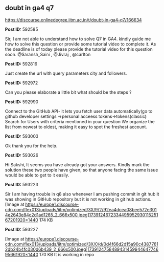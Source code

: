 ## doubt in ga4 q7
https://discourse.onlinedegree.iitm.ac.in/t/doubt-in-ga4-q7/166634


**Post ID:** 592585

Sir,
I am not able to understand how to solve Q7 in GA4. kindly guide me how to solve this question or provide some tutorial video to complete it.
As the deadline is of today please provide the tutorial video for this question soon.
@Saransh_Saini , @Jivraj , @carlton

**Post ID:** 592816

Just create the url with query parameters city and followers.

**Post ID:** 592972

Can you please elaborate a little bit what should be the steps ?

**Post ID:** 592990

Connect to the GitHub API-  it lets you fetch user data automatically(go to github developer settings ->personal acceess tokens->tokens(classic)
Search for Users with criteria mentioned in your question
We organize the list from newest to oldest, making it easy to spot the freshest account.

**Post ID:** 593003

Ok thank you for the help.

**Post ID:** 593026

Hi Sakshi,
It seems you have already got your answers. Kindly mark the solution these two people have given, so that anyone facing the same issue would be able to get to it easily.

**Post ID:** 593223

Sir I am having trouble in q8 also whenever I am pushing commit in git hub it was showing in GitHub repository but it is not working in git hub actions.
[Image at https://europe1.discourse-cdn.com/flex013/uploads/iitm/optimized/3X/9/2/92ea4dcea08bee572e3014e2643e84c2d1ad1265_2_666x500.jpeg]173912467233449595293011525167201920×1440 174 KB

**Post ID:** 593227

[Image at https://europe1.discourse-cdn.com/flex013/uploads/iitm/optimized/3X/0/d/0d4f66d2d15a90c43877612db24b4fc030d6b439_2_666x500.jpeg]173912475848943145994464774695661920×1440 170 KB
It is working in repo
